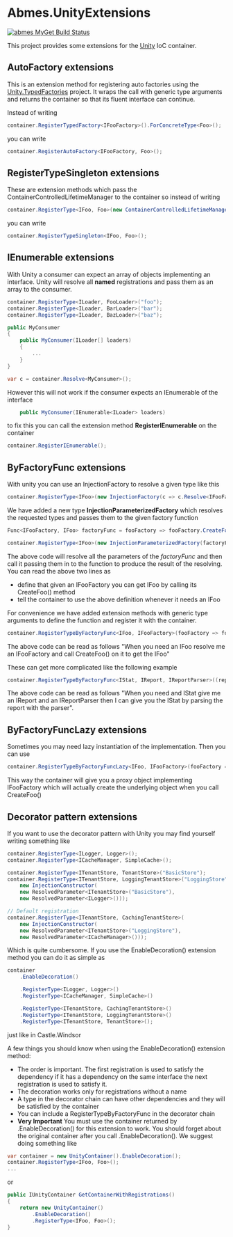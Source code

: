 Abmes.UnityExtensions
=====================
[![abmes MyGet Build Status](https://www.myget.org/BuildSource/Badge/abmes?identifier=2f697fe1-acf4-44c9-841e-528fba65a13e)](https://www.myget.org/)

This project provides some extensions for the [Unity](http://unity.codeplex.com/) IoC container.

AutoFactory extensions
----------------------

This is an extension method for registering auto factories using the [Unity.TypedFactories](https://github.com/PombeirP/Unity.TypedFactories) project.
It wraps the call with generic type arguments and returns the container so that its fluent interface can continue.

Instead of writing
```c#
container.RegisterTypedFactory<IFooFactory>().ForConcreteType<Foo>();
```
you can write
```c#
container.RegisterAutoFactory<IFooFactory, Foo>();
```
RegisterTypeSingleton extensions
--------------------------------

These are extension methods which pass the ContainerControlledLifetimeManager to the container so instead of writing
```c#
container.RegisterType<IFoo, Foo>(new ContainerControlledLifetimeManager());
```
you can write
```c#
container.RegisterTypeSingleton<IFoo, Foo>();
```

IEnumerable extensions
----------------------

With Unity a consumer can expect an array of objects implementing an interface.
Unity will resolve all **named** registrations and pass them as an array to the consumer.
```c#
container.RegisterType<ILoader, FooLoader>("foo");
container.RegisterType<ILoader, BarLoader>("bar");
container.RegisterType<ILoader, BazLoader>("baz");

public MyConsumer
{
	public MyConsumer(ILoader[] loaders)
	{
		...
	}
}

var c = container.Resolve<MyConsumer>();
```

However this will not work if the consumer expects an IEnumerable of the interface
```c#
	public MyConsumer(IEnumerable<ILoader> loaders)
```

to fix this you can call the extension method **RegisterIEnumerable** on the container
```c#
container.RegisterIEnumerable();
```

ByFactoryFunc extensions
------------------------

With unity you can use an InjectionFactory to resolve a given type like this
```c#
container.RegisterType<IFoo>(new InjectionFactory(c => c.Resolve<IFooFactory>().CreateFoo()));
```

We have added a new type **InjectionParameterizedFactory** which resolves the requested types and passes them to the given factory function
```c#
Func<IFooFactory, IFoo> factoryFunc = fooFactory => fooFactory.CreateFoo();

container.RegisterType<IFoo>(new InjectionParameterizedFactory(factoryFunc));
```
The above code will resolve all the parameters of the *factoryFunc* and then call it passing them in to the function to produce the result of the resolving.
You can read the above two lines as
* define that given an IFooFactory you can get IFoo by calling its CreateFoo() method
* tell the container to use the above definition whenever it needs an IFoo

For convenience we have added extension methods with generic type arguments to define the function and register it with the container.
```c#
container.RegisterTypeByFactoryFunc<IFoo, IFooFactory>(fooFactory => fooFactory.CreateFoo());
```
The above code can be read as follows "When you need an IFoo resolve me an IFooFactory and call CreateFoo() on it to get the IFoo"

These can get more complicated like the following example
```c#
container.RegisterTypeByFactoryFunc<IStat, IReport, IReportParser>((report, parser) => parser.ParseReport(report));
```
The above code can be read as follows "When you need and IStat give me an IReport and an IReportParser then I can give you the IStat by parsing the report with the parser".

ByFactoryFuncLazy extensions
----------------------------

Sometimes you may need lazy instantiation of the implementation. Then you can use
```c#
container.RegisterTypeByFactoryFuncLazy<IFoo, IFooFactory>(fooFactory => fooFactory.CreateFoo());
```
This way the container will give you a proxy object implementing IFooFactory which will actually create the underlying object when you call CreateFoo()

Decorator pattern extensions
----------------------------

If you want to use the decorator pattern with Unity you may find yourself writing something like
```c#
container.RegisterType<ILogger, Logger>();
container.RegisterType<ICacheManager, SimpleCache>();

container.RegisterType<ITenantStore, TenantStore>("BasicStore");
container.RegisterType<ITenantStore, LoggingTenantStore>("LoggingStore",
    new InjectionConstructor(
    new ResolvedParameter<ITenantStore>("BasicStore"),
    new ResolvedParameter<ILogger>()));

// Default registration
container.RegisterType<ITenantStore, CachingTenantStore>(
    new InjectionConstructor(
    new ResolvedParameter<ITenantStore>("LoggingStore"),
    new ResolvedParameter<ICacheManager>()));
```

Which is quite cumbersome.
If you use the EnableDecoration() extension method you can do it as simple as
```c#
container
    .EnableDecoration()

    .RegisterType<ILogger, Logger>()
    .RegisterType<ICacheManager, SimpleCache>()

    .RegisterType<ITenantStore, CachingTenantStore>()
    .RegisterType<ITenantStore, LoggingTenantStore>()
    .RegisterType<ITenantStore, TenantStore>();
```
just like in Castle.Windsor

A few things you should know when using the EnableDecoration() extension method:
* The order is important. The first registration is used to satisfy the dependency if it has a dependency on the same interface the next registration is used to satisfy it.
* The decoration works only for registrations without a name
* A type in the decorator chain can have other dependencies and they will be satisfied by the container
* You can include a RegisterTypeByFactoryFunc in the decorator chain
* **Very Important** You must use the container returned by .EnableDecoration() for this extension to work. You should forget about the original container after you call .EnableDecoration(). We suggest doing something like
```c#
var container = new UnityContainer().EnableDecoration();
container.RegisterType<IFoo, Foo>();
...
```
or
```c#
public IUnityContainer GetContainerWithRegistrations()
{
    return new UnityContainer()
        .EnableDecoration()
        .RegisterType<IFoo, Foo>();
}
```
